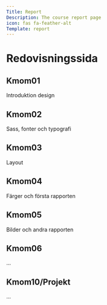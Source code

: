 ```yaml
---
Title: Report
Description: The course report page
icon: fas fa-feather-alt
Template: report
---
```


Redovisningssida
==================

<div class="kmom-box">
    <h2>Kmom01</h2>
    <p>Introduktion design</p>
    <a href="report/kmom01"><i class="far fa-arrow-alt-circle-right"></i></a>
</div>

<div class="kmom-box">
    <h2>Kmom02</h2>
    <p>Sass, fonter och typografi</p>
    <a href="report/kmom02"><i class="far fa-arrow-alt-circle-right"></i></a>
</div>

<div class="kmom-box">
    <h2>Kmom03</h2>
    <p>Layout</p>
    <a href="report/kmom03"><i class="far fa-arrow-alt-circle-right"></i></a>
</div>

<div class="kmom-box">
    <h2>Kmom04</h2>
    <p>Färger och första rapporten</p>
    <a href="report/kmom04"><i class="far fa-arrow-alt-circle-right"></i></a>
</div>

<div class="kmom-box">
    <h2>Kmom05</h2>
    <p>Bilder och andra rapporten</p>
    <a href="report/kmom05"><i class="far fa-arrow-alt-circle-right"></i></a>
</div>

<div class="kmom-box">
    <h2>Kmom06</h2>
    <p>...</p>
    <a href="report/kmom06"><i class="far fa-arrow-alt-circle-right"></i></a>
</div>

<div class="kmom-box project">
    <h2>Kmom10/Projekt</h2>
    <p>...</p>
    <a href="report/kmom10"><i class="far fa-arrow-alt-circle-right"></i></a>
</div>
